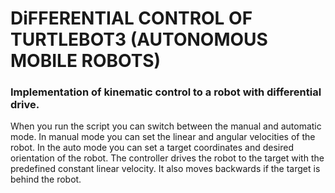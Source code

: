 # DiFFERENTIAL CONTROL OF TURTLEBOT3 (AUTONOMOUS MOBILE ROBOTS)

### Implementation of kinematic control to a robot with differential drive.

When you run the script you can switch between the manual and automatic mode. In manual mode you can set the linear and angular velocities of the robot. In the auto mode you can set a target coordinates and desired orientation of the robot. The controller drives the robot to the target with the predefined constant linear velocity. It also moves backwards if the target is behind the robot.
